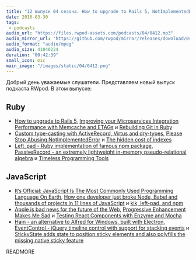 ```yaml
---
title: "12 выпуск 04 сезона. How to upgrade to Rails 5, NotImplementedError, Left_pad, PassiveRecord, Hain и прочее"
date: 2016-03-30
tags:
 - podcasts
audio_url: "https://files.rwpod-assets.com/podcasts/04/0412.mp3"
audio_mirror_url: "https://github.com/rwpod/mirror/releases/download/04.12/0412.mp3"
audio_format: "audio/mpeg"
audio_size: 41040224
duration: "00:42:39"
small_icon: mic
main_image: "/images/static/04/0412.png"
---
```


Добрый день уважаемые слушатели. Представляем новый выпуск подкаста RWpod. В этом выпуске:

## Ruby

 - [How to upgrade to Rails 5](https://medium.com/@tair/how-to-upgrade-to-rails-5-657b3bfd83), [Improving your Microservices Integration Performance with Memcache and ETAGs](http://www.akitaonrails.com/2016/03/23/improving-your-microservices-integration-performance-with-memcache-and-etags) и [Rebuilding Git in Ruby](https://robots.thoughtbot.com/rebuilding-git-in-ruby)
 - [Custom type-casting with ActiveRecord, Virtus and dry-types](http://blog.arkency.com/2016/03/custom-typecasting-with-activerecord-virtus-and-dry-types/), [Please Stop Abusing NotImplementedError](http://chrisstump.online/2016/03/23/stop-abusing-notimplementederror/) и [The hidden cost of indexes](https://aaronprice.ca/the-hidden-cost-of-indexes)
 - [Left_pad - Ruby implementation of famous npm package](https://github.com/atipugin/left_pad), [PassiveRecord - an extremely lightweight in-memory pseudo-relational algebra](https://github.com/deepcerulean/passive_record) и [Timeless Programming Tools](http://www.flyingmachinestudios.com/programming/timeless-tools/)

## JavaScript

 - [It’s Official: JavaScript Is The Most Commonly Used Programming Language On Earth](http://arc.applause.com/2016/03/22/javascript-is-the-worlds-dominant-programming-language/), [How one developer just broke Node, Babel and thousands of projects in 11 lines of JavaScript](http://www.theregister.co.uk/2016/03/23/npm_left_pad_chaos) и [kik, left-pad, and npm](http://blog.npmjs.org/post/141577284765/kik-left-pad-and-npm)
 - [Apple is bad news for the future of the Web](https://medium.com/@richtr/apple-is-bad-news-for-the-future-of-the-web-6027b000b0c4), [Progressive Enhancement Makes Me Sad](http://www.heydonworks.com/article/progressive-enhancement-makes-me-sad) и [Testing React Components with Enzyme and Mocha](https://semaphoreci.com/community/tutorials/testing-react-components-with-enzyme-and-mocha)
 - [Hain - an alternative to Alfred for Windows, built with Electron](https://github.com/appetizermonster/hain), [EventControl - jQuery timeline control with support for stacking events](http://www.kri.gs/eventcontrol/) и [StickyState adds state to position:sticky elements and also polyfills the missing native sticky feature](https://github.com/soenkekluth/sticky-state)

READMORE

